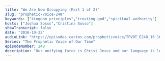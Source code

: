 ```yaml
---
title: "We Are Now Occupying (Part 1 of 2)"
slug: "prophetic-voice-248"
keywords: ["kingdom principles","trusting god","spiritual authority"]
hosts: ["Joshua Sosso","Cristina Sosso"]
showTranscript: false
date: "2016-10-22"
audioLink: "https://episodes.castos.com/propheticvoice/TPVOT_E248_16_10_22-23_We_Are_Now_Occupying.mp3"
Series: "The Prophetic Voice of Our Time"
episodeNumber: 248
description: "Our unifying force is Christ Jesus and our language is love. As we follow what God is telling us, we are walking in the Truth above the facts and bringing His kingdom wherever He sends us."
---
```

